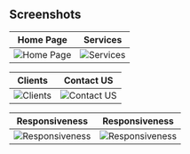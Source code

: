 ## Screenshots

| Home Page | Services |
|---|---|
| ![Home Page](https://github.com/tirth-patel-0409/ResponsiveWebsite/assets/91112968/ed38f82c-336e-4c52-9a83-afab9993723b) | ![Services](https://github.com/tirth-patel-0409/ResponsiveWebsite/assets/91112968/47abbca5-12a0-4d13-80d5-ab6da6b54938)|

| Clients | Contact US |
|---|---|
| ![Clients](https://github.com/tirth-patel-0409/ResponsiveWebsite/assets/91112968/2fd50f6a-97dc-43f0-9f21-db524f966b5f)| ![Contact US](https://github.com/tirth-patel-0409/ResponsiveWebsite/assets/91112968/e0baa014-c08d-4810-960b-7a67fad75aec)|

| Responsiveness | Responsiveness |
|---|---|
| ![Responsiveness](https://github.com/tirth-patel-0409/ResponsiveWebsite/assets/91112968/5a90e30a-d03f-4891-bc28-4e6e16711732) | ![Responsiveness](https://github.com/tirth-patel-0409/ResponsiveWebsite/assets/91112968/e755579c-b4a1-4e98-8d70-ad326a78a9ab)|
